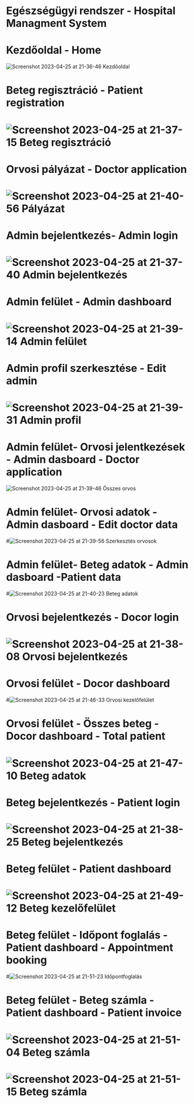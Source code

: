 # Egészségügyi rendszer - Hospital Managment System
# Kezdőoldal - Home
![Screenshot 2023-04-25 at 21-36-46 Kezdőoldal](https://user-images.githubusercontent.com/46969034/234511406-f8cc8d14-beff-4af3-b61f-82df23a698f1.png)
# Beteg regisztráció - Patient registration
# ![Screenshot 2023-04-25 at 21-37-15 Beteg regisztráció](https://user-images.githubusercontent.com/46969034/234516923-1ecb697c-5d69-4085-86d4-88133f08742b.png)
# Orvosi pályázat - Doctor application
# ![Screenshot 2023-04-25 at 21-40-56 Pályázat](https://user-images.githubusercontent.com/46969034/234517902-e5a9ac9a-3470-4de9-83b0-23bece271b83.png)
# Admin bejelentkezés- Admin login
# ![Screenshot 2023-04-25 at 21-37-40 Admin bejelentkezés](https://user-images.githubusercontent.com/46969034/234514425-ae11de40-3290-4cbd-b689-349d18e1ce05.png)
# Admin felület - Admin dashboard
# ![Screenshot 2023-04-25 at 21-39-14 Admin felület](https://user-images.githubusercontent.com/46969034/234515201-d8aa5a46-b08e-409f-abae-ed00261936bf.png)
# Admin profil szerkesztése - Edit admin
# ![Screenshot 2023-04-25 at 21-39-31 Admin profil](https://user-images.githubusercontent.com/46969034/234520305-35365dab-54c8-47a3-8cfd-bf1661abdaf1.png)
# Admin felület- Orvosi jelentkezések - Admin dasboard - Doctor application
![Screenshot 2023-04-25 at 21-39-46 Összes orvos](https://user-images.githubusercontent.com/46969034/234523524-2ca4bc16-df1a-4f67-a768-22bf6b7533d9.png)
# Admin felület- Orvosi adatok - Admin dasboard - Edit doctor data
#![Screenshot 2023-04-25 at 21-39-56 Szerkesztés orvosok](https://user-images.githubusercontent.com/46969034/234523804-b3c3bf29-9399-4e7e-b41f-2b90bea0911c.png)
# Admin felület- Beteg adatok - Admin dasboard -Patient data
#![Screenshot 2023-04-25 at 21-40-23 Beteg adatok](https://user-images.githubusercontent.com/46969034/234526461-0cf20454-bb2a-4f36-b474-b71714f70656.png)
# Orvosi bejelentkezés - Docor login
# ![Screenshot 2023-04-25 at 21-38-08 Orvosi bejelentkezés](https://user-images.githubusercontent.com/46969034/234527694-b29c7b70-f878-4196-893f-6df8b1ab6206.png)
# Orvosi felület - Docor dashboard
#![Screenshot 2023-04-25 at 21-46-33 Orvosi kezelőfelület](https://user-images.githubusercontent.com/46969034/234527864-0bfa6007-8811-43de-9389-e2110477fdca.png)
# Orvosi felület - Összes beteg - Docor dashboard - Total patient
# ![Screenshot 2023-04-25 at 21-47-10 Beteg adatok](https://user-images.githubusercontent.com/46969034/234528632-79bbbcdf-c000-422c-b7fe-6e9c2304d548.png)
# Beteg bejelentkezés - Patient login 
# ![Screenshot 2023-04-25 at 21-38-25 Beteg bejelentkezés](https://user-images.githubusercontent.com/46969034/234528918-fb7b2d8a-5fed-4128-b97e-36700b57b23a.png)
# Beteg felület - Patient dashboard
# ![Screenshot 2023-04-25 at 21-49-12 Beteg kezelőfelület](https://user-images.githubusercontent.com/46969034/234529136-181e1031-a9e9-49af-a93a-ea69e132b3e0.png)
# Beteg felület - Időpont foglalás - Patient dashboard - Appointment booking
#![Screenshot 2023-04-25 at 21-51-23 Időpontfoglalás](https://user-images.githubusercontent.com/46969034/234529424-624567ef-99d4-480a-820b-f48ec1eaeabb.png)
# Beteg felület - Beteg számla - Patient dashboard - Patient invoice
# ![Screenshot 2023-04-25 at 21-51-04 Beteg számla](https://user-images.githubusercontent.com/46969034/234529715-c9a7b4cd-0466-41bb-925a-2fed230e9bf8.png)
# ![Screenshot 2023-04-25 at 21-51-15 Beteg számla](https://user-images.githubusercontent.com/46969034/234529856-db69a20b-04ee-460d-b6b3-f32f9f74c5f3.png)
